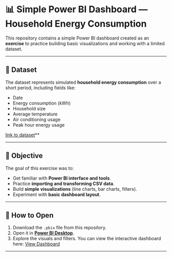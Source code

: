 # 📊 Simple Power BI Dashboard — Household Energy Consumption

This repository contains a simple Power BI dashboard created as an **exercise** to practice building basic visualizations and working with a limited dataset.  

---
## 📂 Dataset

The dataset represents simulated **household energy consumption** over a short period, including fields like:
- Date
- Energy consumption (kWh)
- Household size
- Average temperature
- Air conditioning usage
- Peak hour energy usage

[link to dataset](https://www.kaggle.com/datasets/samxsam/household-energy-consumption/data)**

---

## 📌 Objective
The goal of this exercise was to:
- Get familiar with **Power BI interface and tools**.
- Practice **importing and transforming CSV data**.
- Build **simple visualizations** (line charts, bar charts, filters).
- Experiment with **basic dashboard layout**.

---

## 🚀 How to Open
1. Download the `.pbix` file from this repository.
2. Open it in **[Power BI Desktop](https://powerbi.microsoft.com/desktop/)**.
3. Explore the visuals and filters.
You can view the interactive dashboard here: [View Dashboard](https://app.powerbi.com/view?r=eyJrIjoiZWIzMGM0YzEtZjM0NS00NmQ0LTgyZjctM2I5ZjdjYjkyNzhjIiwidCI6IjRkMWE2MWQ3LWI2YTUtNGY2NC04Nzg3LWYwNzRmODcwMTNlZSIsImMiOjh9)
---
